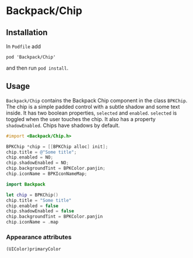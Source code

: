 # Backpack/Chip

## Installation

In `Podfile` add

```
pod 'Backpack/Chip'
```

and then run `pod install`.

## Usage

`Backpack/Chip` contains the Backpack Chip component in the class `BPKChip`. The chip is a simple padded control with a subtle shadow and some text inside. It has two boolean properties, `selected` and `enabled`. `selected` is toggled when the user touches the chip.
It also has a property `shadowEnabled`. Chips have shadows by default.


```objective-c
#import <Backpack/Chip.h>

BPKChip *chip = [[BPKChip alloc] init];
chip.title = @"Some title";
chip.enabled = NO;
chip.shadowEnabled = NO;
chip.backgroundTint = BPKColor.panjin;
chip.iconName = BPKIconNameMap;
```

```swift
import Backpack

let chip = BPKChip()
chip.title = "Some title"
chip.enabled = false
chip.shadowEnabled = false
chip.backgroundTint = BPKColor.panjin
chip.iconName = .map
```

### Appearance attributes
`(UIColor)primaryColor`
